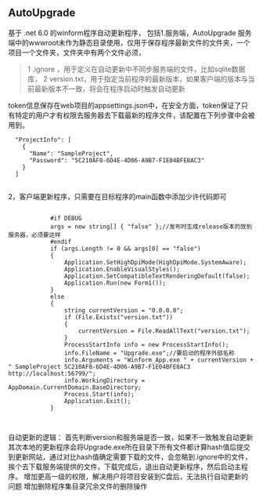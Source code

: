## AutoUpgrade

基于 .net 6.0 的winform程序自动更新程序，
包括1.服务端，AutoUpgrade
服务端中的wwwroot未作为静态目录使用，仅用于保存程序最新文件的文件夹，一个项目一个文件夹，文件夹中有两个文件必须，
> 1 .ignore  ，用于定义在自动更新中不同步服务端的文件，比如sqlite数据库，
> 2 version.txt，用于指定当前程序的最新版本，如果客户端的版本与当前最新版本不一致，将会在程序启动时触发自动更新

token信息保存在web项目的appsettings.json中，在安全方面，token保证了只有特定的用户才有权限去服务器去下载最新的程序文件，该配置在下列步骤中会被用到。

```
  "ProjectInfo": [
    {
      "Name": "SampleProject",
      "Password": "5C210AF8-6D4E-4D06-A9B7-F1E04BFE8AC3"
    }
  ]
  
 ```

2，客户端更新程序，只需要在目标程序的main函数中添加少许代码即可

```

            #if DEBUG
            args = new string[] { "false" };//发布时生成release版本的放到服务器，必须要这样
            #endif
            if (args.Length != 0 && args[0] == "false")
            {
                Application.SetHighDpiMode(HighDpiMode.SystemAware);
                Application.EnableVisualStyles();
                Application.SetCompatibleTextRenderingDefault(false);
                Application.Run(new Form1());
            }
            else
            {
                string currentVersion = "0.0.0.0";
                if (File.Exists("version.txt"))
                {
                    currentVersion = File.ReadAllText("version.txt");
                }
                ProcessStartInfo info = new ProcessStartInfo();
                info.FileName = "Upgrade.exe";//要启动的程序外部名称 
                info.Arguments = "Winform_App.exe " + currentVersion + " SampleProject 5C210AF8-6D4E-4D06-A9B7-F1E04BFE8AC3 http://localhost:56799/";
                info.WorkingDirectory = AppDomain.CurrentDomain.BaseDirectory;
                Process.Start(info);
                Application.Exit();
            }



```

自动更新的逻辑：
首先判断version和服务端是否一致，如果不一致触发自动更新
其次本地的更新程序会将Upgrade.exe所在目录下所有文件都计算hash值后提交到更新网站，通过对比hash值确定需要下载的文件，会忽略到.ignore中的文件，挨个去下载服务端提供的文件，下载完成后，退出自动更新程序，然后启动主程序。
增加更高一级的权限，解决用户将项目安装到C盘后，无法执行自动更新的问题
增加删除程序集目录冗余文件的删除操作


